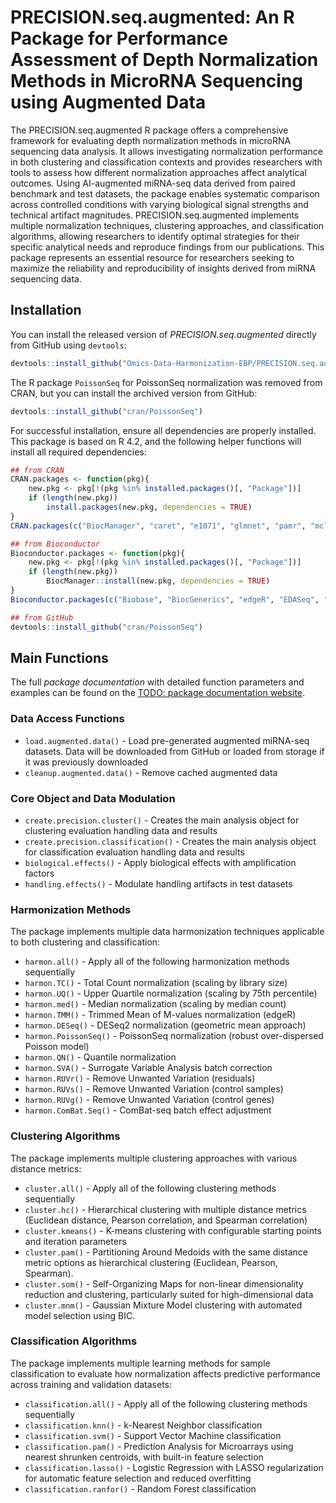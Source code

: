 # PRECISION.seq.augmented: An R Package for Performance Assessment of Depth Normalization Methods in MicroRNA Sequencing using Augmented Data


The PRECISION.seq.augmented R package offers a comprehensive framework for evaluating depth normalization methods in microRNA sequencing data analysis. 
It allows investigating normalization performance in both clustering and classification contexts and provides researchers with tools to assess how different normalization approaches affect analytical outcomes. 
Using AI-augmented miRNA-seq data derived from paired benchmark and test datasets, the package enables systematic comparison across controlled conditions with varying biological signal strengths and technical artifact magnitudes. 
PRECISION.seq.augmented implements multiple normalization techniques, clustering approaches, and classification algorithms, allowing researchers to identify optimal strategies for their specific analytical needs and reproduce findings from our publications. 
This package represents an essential resource for researchers seeking to maximize the reliability and reproducibility of insights derived from miRNA sequencing data.


## Installation

You can install the released version of *PRECISION.seq.augmented* directly from GitHub using `devtools`:

```R
devtools::install_github("Omics-Data-Harmonization-EBP/PRECISION.seq.augmented")
```

The R package `PoissonSeq` for PoissonSeq normalization was removed from CRAN, but you can install the archived version from GitHub:

```R
devtools::install_github("cran/PoissonSeq")
```

For successful installation, ensure all dependencies are properly installed. This package is based on R 4.2, and the following helper functions will install all required dependencies:

```R
## from CRAN
CRAN.packages <- function(pkg){
    new.pkg <- pkg[!(pkg %in% installed.packages()[, "Package"])]
    if (length(new.pkg)) 
        install.packages(new.pkg, dependencies = TRUE)
}
CRAN.packages(c("BiocManager", "caret", "e1071", "glmnet", "pamr", "mclust", "cluster", "factoextra", "som", "digest"))

## from Bioconductor
Bioconductor.packages <- function(pkg){
    new.pkg <- pkg[!(pkg %in% installed.packages()[, "Package"])]
    if (length(new.pkg)) 
        BiocManager::install(new.pkg, dependencies = TRUE)
}
Bioconductor.packages(c("Biobase", "BiocGenerics", "edgeR", "EDASeq", "RUVSeq", "DESeq2", "preprocessCore", "sva"))

## from GitHub
devtools::install_github("cran/PoissonSeq")
```

## Main Functions

<!-- TODO Add link to documentation -->
The full *package documentation* with detailed function parameters and examples can be found on the [TODO: package documentation website](TODO).


### Data Access Functions
- `load.augmented.data()` - Load pre-generated augmented miRNA-seq datasets. Data will be downloaded from GitHub or loaded from storage if it was previously downloaded
- `cleanup.augmented.data()` - Remove cached augmented data
<!-- - `generate.scenario()` - Create customized datasets with user-defined parameters for biological signal and technical artifacts -->

### Core Object and Data Modulation
- `create.precision.cluster()` - Creates the main analysis object for clustering evaluation handling data and results
- `create.precision.classification()` - Creates the main analysis object for classification evaluation handling data and results
- `biological.effects()` - Apply biological effects with amplification factors
- `handling.effects()` - Modulate handling artifacts in test datasets

### Harmonization Methods
The package implements multiple data harmonization techniques applicable to both clustering and classification:

- `harmon.all()` - Apply all of the following harmonization methods sequentially
- `harmon.TC()` - Total Count normalization (scaling by library size)
- `harmon.UQ()` - Upper Quartile normalization (scaling by 75th percentile)
- `harmon.med()` - Median normalization (scaling by median count)
- `harmon.TMM()` - Trimmed Mean of M-values normalization (edgeR) 
- `harmon.DESeq()` - DESeq2 normalization (geometric mean approach)
- `harmon.PoissonSeq()` - PoissonSeq normalization (robust over-dispersed Poisson model)
- `harmon.QN()` - Quantile normalization
- `harmon.SVA()` - Surrogate Variable Analysis batch correction
- `harmon.RUVr()` - Remove Unwanted Variation (residuals)
- `harmon.RUVs()` - Remove Unwanted Variation (control samples)
- `harmon.RUVg()` - Remove Unwanted Variation (control genes)
- `harmon.ComBat.Seq()` - ComBat-seq batch effect adjustment

### Clustering Algorithms
The package implements multiple clustering approaches with various distance metrics:

- `cluster.all()` - Apply all of the following clustering methods sequentially
- `cluster.hc()` - Hierarchical clustering with multiple distance metrics (Euclidean distance, Pearson correlation, and Spearman correlation)
- `cluster.kmeans()` - K-means clustering with configurable starting points and iteration parameters
- `cluster.pam()` - Partitioning Around Medoids with the same distance metric options as hierarchical clustering (Euclidean, Pearson, Spearman).
- `cluster.som()` - Self-Organizing Maps for non-linear dimensionality reduction and clustering, particularly suited for high-dimensional data
- `cluster.mnm()` - Gaussian Mixture Model clustering with automated model selection using BIC.

### Classification Algorithms
The package implements multiple learning methods for sample classification to evaluate how normalization affects predictive performance across training and validation datasets:

- `classification.all()` - Apply all of the following clustering methods sequentially
- `classification.knn()` - k-Nearest Neighbor classification
- `classification.svm()` - Support Vector Machine classification
- `classification.pam()` - Prediction Analysis for Microarrays using nearest shrunken centroids, with built-in feature selection
- `classification.lasso()` -  Logistic Regression with LASSO regularization for automatic feature selection and reduced overfitting
- `classification.ranfor()` - Random Forest classification





<!-- 
## Basic Usage

```r
library(PRECISION.seq.augmented)

# Create analysis object
analysis <- create.precision.cluster(data = your_data, label = your_labels)

# Apply harmonization methods
analysis <- harmon.all(analysis)

# Perform clustering analysis
analysis <- cluster.all(analysis)

# Access results
ari_scores <- analysis@cluster.result
``` -->


<!-- ## Citation
TODO [Citation information to be added] -->


<!-- ### Key Features

TODO Update these

- **Comprehensive Analysis Pipeline**: Seamlessly integrate multiple harmonization, clustering, and classification approaches
- **Reproducible Workflows**: Standardized functions for consistent analysis
- **Performance Metrics**: Built-in calculation of Adjusted Rand Index (ARI) and Silhouette coefficients
- **Parallel Processing**: Support for multi-core processing to handle large datasets efficiently
- **Flexible Distance Metrics**: Multiple distance measures for clustering algorithms -->

<!-- ## Aims

The primary objectives of this package are to:

1. **Standardize RNA-seq data preprocessing** through multiple harmonization methods
2. **Provide comprehensive clustering analysis** with various algorithms and distance metrics
3. **Enable systematic performance evaluation** using established metrics (ARI, Silhouette)
4. **Facilitate comparative studies** of normalization and clustering approaches
5. **Support reproducible research** in genomics and bio-informatics -->
